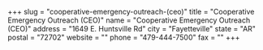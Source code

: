 +++
slug = "cooperative-emergency-outreach-(ceo)"
title = "Cooperative Emergency Outreach (CEO)"
name = "Cooperative Emergency Outreach (CEO)"
address = "1649 E. Huntsville Rd"
city = "Fayetteville"
state = "AR"
postal = "72702"
website = ""
phone = "479-444-7500"
fax = ""
+++
